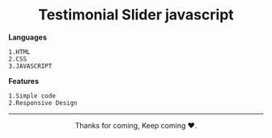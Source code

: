<h1 align="center">Testimonial Slider javascript</h1>


**Languages**
```
1.HTML
2.CSS
3.JAVASCRIPT
```
**Features**
```
1.Simple code
2.Responsive Design
```


<hr>
<p align="center">Thanks for coming, Keep coming ❤️.</p>
